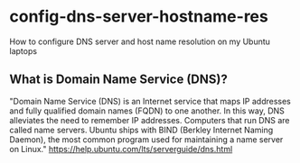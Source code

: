 # config-dns-server-hostname-res
How to configure DNS server and host name resolution on my Ubuntu laptops

## What is Domain Name Service (DNS)?

"Domain Name Service (DNS) is an Internet service that maps IP addresses and fully qualified domain names (FQDN) to one another. In this way, DNS alleviates the need to remember IP addresses. Computers that run DNS are called name servers. Ubuntu ships with BIND (Berkley Internet Naming Daemon), the most common program used for maintaining a name server on Linux."
https://help.ubuntu.com/lts/serverguide/dns.html

